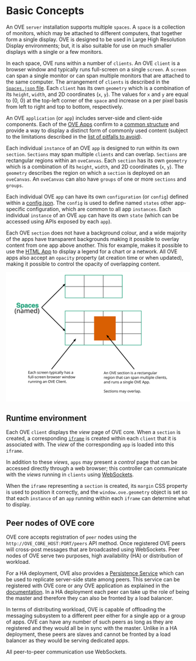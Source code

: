 # Basic Concepts

An OVE `server` installation supports multiple `spaces`. A `space` is a collection of monitors, which may be attached to different computers, that together form a single display. OVE is designed to be used in Large High Resolution Display environments; but, it is also suitable for use on much smaller displays with a single or a few monitors.

In each space, OVE runs within a number of `clients`. An OVE `client` is a browser window and typically runs full-screen on a single `screen`. A `screen` can span a single monitor or can span multiple monitors that are attached to the same computer. The arrangement of `clients` is described in the [`Spaces.json` file](SPACES_JSON.md). Each `client` has its own `geometry` which is a combination of its `height`, `width`, and 2D coordinates (`x`, `y`). The values for `x` and `y` are equal to (0, 0) at the top-left corner of the `space` and increase on a per pixel basis from left to right and top to bottom, respectively.

An OVE `application` (or `app`) includes server-side and client-side components. Each of the [OVE Apps](../ove-apps/README.md) confirm to a [common structure](APP_DEVELOPMENT.md) and provide a way to display a distinct form of commonly used content (subject to the limitations described in the [list of pitfalls to avoid](PITFALLS.md)).

Each individual `instance` of an OVE `app` is designed to run within its own `section`. `Sections` may span multiple `clients` and can overlap. `Sections` are rectangular regions within an `oveCanvas`. Each `section` has its own `geometry` which is a combination of its `height`, `width`, and 2D coordinates (`x`, `y`). The `geometry` describes the region on which a `section` is deployed on an `oveCanvas`. An `oveCanvas` can also have `groups` of one or more `sections` and `groups`.

Each individual OVE `app` can have its own `configuration` (or `config`) defined within a [config.json](APP_DEVELOPMENT.md). The `config` is used to define named `states` other app-specific configuration, which are common to all app `instances`. Each individual `instance` of an OVE `app` can have its own `state` (which can be accessed using APIs exposed by each `app`).

Each OVE `section` does not have a background colour, and a wide majority of the apps have transparent backgrounds making it possible to overlay content from one app above another. This for example, makes it possible to use the [HTML App](../ove-apps/packages/ove-app-html/README.md) to display a legend for a chart or a network. All OVE apps also accept an `opacity` property (at creation time or when updated), making it possible to control the opacity of overlapping content.

![](images/concepts.svg)

## Runtime environment

Each OVE `client` displays the *view* page of OVE core. When a `section` is created, a corresponding [`iframe`](https://developer.mozilla.org/en-US/docs/Web/HTML/Element/iframe) is created within each `client` that it is associated with. The *view* of the corresponding `app` is loaded into this `iframe`.

In addition to these *views*, `apps` may present a *control* page that can be accessed directly through a web browser; this controller can communicate with the *views* running in `clients` using [WebSockets](https://developer.mozilla.org/en-US/docs/Web/API/WebSockets_API).

When the `iframe` representing a `section` is created, its `margin` CSS property is used to position it correctly, and the `window.ove.geometry` object is set so that each `instance` of an `app` running within each `iframe` can determine what to display.

## Peer nodes of OVE core

OVE core accepts registration of `peer` nodes using the `http://OVE_CORE_HOST:PORT/peers` API method. Once registered OVE peers will cross-post messages that are broadcasted using WebSockets. Peer nodes of OVE serve two purposes, high availability (HA) or distribution of workload.

For a HA deployment, OVE also provides a [Persistence Service](../ove-services/packages/ove-service-persistence-inmemory/README.md) which can be used to replicate server-side state among peers. This service can be registered with OVE core or any OVE application as explained in the [documentation](../ove-services/packages/ove-service-persistence-inmemory/README.md). In a HA deployment each peer can take up the role of being the master and therefore they can also be fronted by a load balancer.

In terms of distributing workload, OVE is capable of offloading the messaging subsystem to a different peer either for a single app or a group of apps. OVE can have any number of such peers as long as they are registered and they would all be in sync with the master. Unlike in a HA deployment, these peers are slaves and cannot be fronted by a load balancer as they would be serving dedicated apps.

All peer-to-peer communication use WebSockets.
